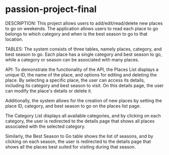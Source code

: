 # passion-project-final

DESCRIPTION:
This project allows users to add/edit/read/delete new places to go on weekends. The application allows users to read each place to go belongs to which category and when is the best season to go to that location.


TABLES: 
The system consists of three tables, namely places, category, and best season to go. Each place has a single category and best season to go, while a category or season can be associated with many places.

API:
To demonstrate the functionality of the API, the Places List displays a unique ID, the name of the place, and options for editing and deleting the place. By selecting a specific place, the user can access its details, including its category and best season to visit. On this details page, the user can modify the place's details or delete it.

Additionally, the system allows for the creation of new places by setting the place ID, category, and best season to go on the places list page.

The Category List displays all available categories, and by clicking on each category, the user is redirected to the details page that shows all places associated with the selected category.

Similarly, the Best Season to Go table shows the list of seasons, and by clicking on each season, the user is redirected to the details page that shows all the places best suited for visiting during that season.
